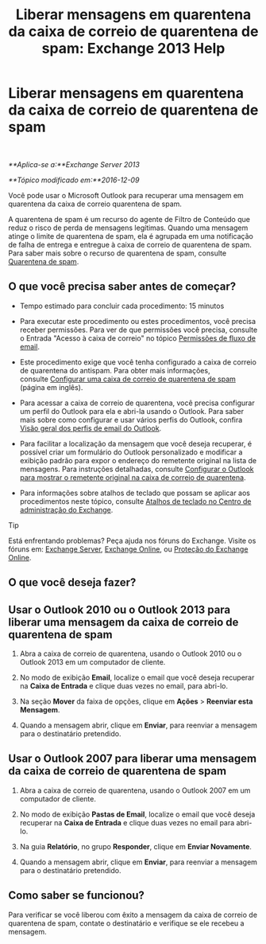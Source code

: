 ﻿---
title: 'Liberar mensagens em quarentena da caixa de correio de quarentena de spam: Exchange 2013 Help'
TOCTitle: Liberar mensagens em quarentena da caixa de correio de quarentena de spam
ms:assetid: 7a86bfde-f868-4689-bdec-5f01e52b510d
ms:mtpsurl: https://technet.microsoft.com/pt-br/library/Aa998920(v=EXCHG.150)
ms:contentKeyID: 50485976
ms.date: 02/06/2018
mtps_version: v=EXCHG.150
ms.translationtype: HT
---

# Liberar mensagens em quarentena da caixa de correio de quarentena de spam

 

_**Aplica-se a:**Exchange Server 2013_

_**Tópico modificado em:**2016-12-09_

Você pode usar o Microsoft Outlook para recuperar uma mensagem em quarentena da caixa de correio quarentena de spam.

A quarentena de spam é um recurso do agente de Filtro de Conteúdo que reduz o risco de perda de mensagens legítimas. Quando uma mensagem atinge o limite de quarentena de spam, ela é agrupada em uma notificação de falha de entrega e entregue à caixa de correio de quarentena de spam. Para saber mais sobre o recurso de quarentena de spam, consulte [Quarentena de spam](spam-quarantine-exchange-2013-help.md).

## O que você precisa saber antes de começar?

  - Tempo estimado para concluir cada procedimento: 15 minutos

  - Para executar este procedimento ou estes procedimentos, você precisa receber permissões. Para ver de que permissões você precisa, consulte o Entrada "Acesso à caixa de correio" no tópico [Permissões de fluxo de email](mail-flow-permissions-exchange-2013-help.md).

  - Este procedimento exige que você tenha configurado a caixa de correio de quarentena do antispam. Para obter mais informações, consulte [Configurar uma caixa de correio de quarentena de spam](configure-a-spam-quarantine-mailbox-exchange-2013-help.md) (página em inglês).

  - Para acessar a caixa de correio de quarentena, você precisa configurar um perfil do Outlook para ela e abri-la usando o Outlook. Para saber mais sobre como configurar e usar vários perfis do Outlook, confira [Visão geral dos perfis de email do Outlook](https://go.microsoft.com/fwlink/p/?linkid=178975).

  - Para facilitar a localização da mensagem que você deseja recuperar, é possível criar um formulário do Outlook personalizado e modificar a exibição padrão para expor o endereço do remetente original na lista de mensagens. Para instruções detalhadas, consulte [Configurar o Outlook para mostrar o remetente original na caixa de correio de quarentena](configure-outlook-to-show-the-original-sender-in-the-quarantine-mailbox-exchange-2013-help.md).

  - Para informações sobre atalhos de teclado que possam se aplicar aos procedimentos neste tópico, consulte [Atalhos de teclado no Centro de administração do Exchange](keyboard-shortcuts-in-the-exchange-admin-center-exchange-online-protection-help.md).


> [!TIP]
> Está enfrentando problemas? Peça ajuda nos fóruns do Exchange. Visite os fóruns em: <A href="https://go.microsoft.com/fwlink/p/?linkid=60612">Exchange Server</A>, <A href="https://go.microsoft.com/fwlink/p/?linkid=267542">Exchange Online</A>, ou <A href="https://go.microsoft.com/fwlink/p/?linkid=285351">Proteção do Exchange Online</A>.



## O que você deseja fazer?

## Usar o Outlook 2010 ou o Outlook 2013 para liberar uma mensagem da caixa de correio de quarentena de spam

1.  Abra a caixa de correio de quarentena, usando o Outlook 2010 ou o Outlook 2013 em um computador de cliente.

2.  No modo de exibição **Email**, localize o email que você deseja recuperar na **Caixa de Entrada** e clique duas vezes no email, para abri-lo.

3.  Na seção **Mover** da faixa de opções, clique em **Ações** \> **Reenviar esta Mensagem**.

4.  Quando a mensagem abrir, clique em **Enviar**, para reenviar a mensagem para o destinatário pretendido.

## Usar o Outlook 2007 para liberar uma mensagem da caixa de correio de quarentena de spam

1.  Abra a caixa de correio de quarentena, usando o Outlook 2007 em um computador de cliente.

2.  No modo de exibição **Pastas de Email**, localize o email que você deseja recuperar na **Caixa de Entrada** e clique duas vezes no email para abri-lo.

3.  Na guia **Relatório**, no grupo **Responder**, clique em **Enviar Novamente**.

4.  Quando a mensagem abrir, clique em **Enviar**, para reenviar a mensagem para o destinatário pretendido.

## Como saber se funcionou?

Para verificar se você liberou com êxito a mensagem da caixa de correio de quarentena de spam, contate o destinatário e verifique se ele recebeu a mensagem.

